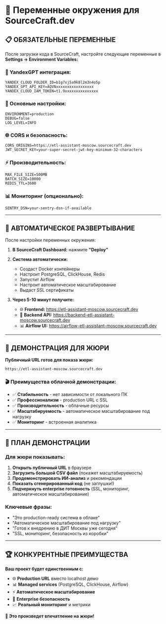 # 🔐 **Переменные окружения для SourceCraft.dev**

## 📋 **ОБЯЗАТЕЛЬНЫЕ ПЕРЕМЕННЫЕ**

После загрузки кода в SourceCraft, настройте следующие переменные в **Settings → Environment Variables:**

### **🤖 YandexGPT интеграция:**
```env
YANDEX_CLOUD_FOLDER_ID=b1g7xj5a9k8l2m3n4o5p
YANDEX_GPT_API_KEY=AQVNxxxxxxxxxxxxxxxxx
YANDEX_CLOUD_IAM_TOKEN=t1.9xxxxxxxxxxxxxxx
```

### **🔧 Основные настройки:**
```env
ENVIRONMENT=production
DEBUG=false
LOG_LEVEL=INFO
```

### **🌐 CORS и безопасность:**
```env
CORS_ORIGINS=https://etl-assistant-moscow.sourcecraft.dev
JWT_SECRET_KEY=your-super-secret-jwt-key-minimum-32-characters
```

### **⚡ Производительность:**
```env
MAX_FILE_SIZE=500MB
BATCH_SIZE=10000
REDIS_TTL=3600
```

### **📊 Мониторинг (опционально):**
```env
SENTRY_DSN=your-sentry-dsn-if-available
```

---

## 🚀 **АВТОМАТИЧЕСКОЕ РАЗВЕРТЫВАНИЕ**

После настройки переменных окружения:

1. **В SourceCraft Dashboard:** нажмите **"Deploy"**
2. **Система автоматически:**
   - Создаст Docker контейнеры
   - Настроит PostgreSQL, ClickHouse, Redis
   - Запустит Airflow
   - Настроит автоматическое масштабирование
   - Выдаст SSL сертификаты

3. **Через 5-10 минут получите:**
   - 🌐 **Frontend:** https://etl-assistant-moscow.sourcecraft.dev
   - 🔗 **Backend API:** https://backend-etl-assistant-moscow.sourcecraft.dev
   - 📊 **Airflow UI:** https://airflow-etl-assistant-moscow.sourcecraft.dev

---

## 📱 **ДЕМОНСТРАЦИЯ ДЛЯ ЖЮРИ**

**Публичный URL готов для показа жюри:** 
```
https://etl-assistant-moscow.sourcecraft.dev
```

### **🎬 Преимущества облачной демонстрации:**
- ✅ **Стабильность** - нет зависимости от локального ПК
- ✅ **Профессионализм** - production URL с SSL
- ✅ **Производительность** - облачные ресурсы
- ✅ **Масштабируемость** - автоматическое масштабирование под нагрузку
- ✅ **Мониторинг** - встроенная аналитика

---

## 🎯 **ПЛАН ДЕМОНСТРАЦИИ**

### **Для жюри показывать:**
1. **Открыть публичный URL** в браузере
2. **Загрузить большой CSV файл** (покажет масштабируемость)
3. **Продемонстрировать ИИ-анализ** и рекомендации
4. **Показать сгенерированный код** (не заглушки!)
5. **Подчеркнуть enterprise готовность** (SSL, мониторинг, автоматическое масштабирование)

### **Ключевые фразы:**
- "Это production-ready система в облаке"
- "Автоматическое масштабирование под нагрузку"
- "Готов к внедрению в ДИТ Москвы уже сегодня"
- "SSL, мониторинг, безопасность из коробки"

---

## 🏆 **КОНКУРЕНТНЫЕ ПРЕИМУЩЕСТВА**

**Ваш проект будет единственным с:**
- 🌐 **Production URL** вместо localhost демо
- 📊 **Managed services** (PostgreSQL, ClickHouse, Airflow)
- ⚡ **Автоматическое масштабирование**
- 🔐 **Enterprise безопасность**
- 📈 **Реальный мониторинг** и метрики

**🎊 Это произведет впечатление на жюри!**
